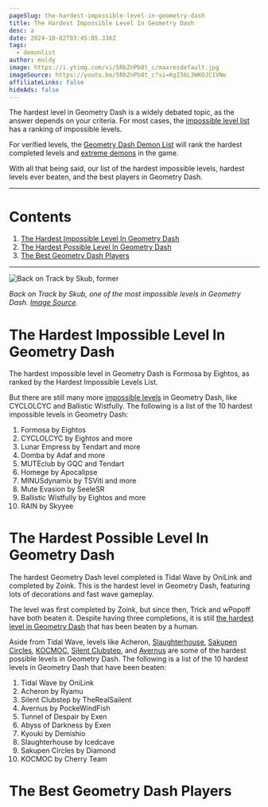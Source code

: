 ```yaml
---
pageSlug: the-hardest-impossible-level-in-geometry-dash
title: The Hardest Impossible Level In Geometry Dash
desc: a
date: 2024-10-02T03:45:05.336Z
tags:
  - demonlist
author: moldy
image: https://i.ytimg.com/vi/5RbZnPb8t_c/maxresdefault.jpg
imageSource: https://youtu.be/5RbZnPb8t_c?si=KgI56L3WKOJC1VNe
affiliateLinks: false
hideAds: false
---
```

The hardest level in Geometry Dash is a widely debated topic, as the answer depends on your criteria. For most cases, the [impossible level list](/posts/geometry-dash-impossible-levels-list-where-to-find-the-most-impossible-levels/) has a ranking of impossible levels. 

For verified levels, the [Geometry Dash Demon List](/posts/geometry-dash-demon-list-where-to-find-the-hardest-demons/) will rank the hardest completed levels and [extreme demons](/posts/geometry-dash-the-problem-with-the-demonlist/) in the game.

With all that being said, our list of the hardest impossible levels, hardest levels ever beaten, and the best players in Geometry Dash.

---

# Contents

1. [The Hardest Impossible Level In Geometry Dash](#the-hardest-impossible-level-in-geometry-dash)
2. [The Hardest Possible Level In Geometry Dash](#the-hardest-possible-level-in-geometry-dash)
3. [The Best Geometry Dash Players](the-best-geometry-dash-players)

---

![Back on Track by Skub, former ](https://i.ytimg.com/vi/NuVZJ7M4gt0/maxresdefault.jpg)

*Back on Track by Skub, one of the most impossible levels in Geometry Dash. [Image Source](https://youtu.be/NuVZJ7M4gt0?si=MbcXsGJKCiFCobLq).*

# The Hardest Impossible Level In Geometry Dash

The hardest impossible level in Geometry Dash is Formosa by Eightos, as ranked by the Hardest Impossible Levels List.

But there are still many more [impossible levels](/posts/geometry-dash-levels-what-is-the-most-impossible-level-2022/) in Geometry Dash, like CYCLOLCYC and Ballistic Wistfully. The following is a list of the 10 hardest impossible levels in Geometry Dash:

1. Formosa by Eightos
2. CYCLOLCYC by Eightos and more
3. Lunar Empress by Tendart and more
4. Domba by Adaf and more
5. MUTEclub by GQC and Tendart
6. Homege by Apocalipse
7. MINUSdynamix by TSViti and more
8. Mute Evasion by SeeleSR
9. Ballistic Wistfully by Eightos and more
10. RAIN by Skyyee

# The Hardest Possible Level In Geometry Dash

The hardest Geometry Dash level completed is Tidal Wave by OniLink and completed by Zoink. This is the hardest level in Geometry Dash, featuring lots of decorations and fast wave gameplay.

The level was first completed by Zoink, but since then, Trick and wPopoff have both beaten it. Despite having three completions, it is still [the hardest level in Geometry Dash](/posts/geometry-dash-levels-what-is-the-hardest-level-ever-made/) that has been beaten by a human.

Aside from Tidal Wave, levels like Acheron, [Slaughterhouse](/posts/geometry-dash-slaughterhouse-top-1/), [Sakupen Circles](/posts/sakupen-circles-top-1/), [KOCMOC](/posts/geometry-dash-kocmoc-song-where-to-listen-more/), [Silent Clubstep](/posts/what-is-silent-clubstep-geometry-dash/), and [Avernus](/posts/avernus-takes-top-1-spot-from-acheron-on-geometry-dash-demon-list/) are some of the hardest possible levels in Geometry Dash. The following is a list of the 10 hardest levels in Geometry Dash that have been beaten:

1. Tidal Wave by OniLink
2. Acheron by Ryamu
3. Silent Clubstep by TheRealSailent
4. Avernus by PockeWindFish
5. Tunnel of Despair by Exen
6. Abyss of Darkness by Exen
7. Kyouki by Demishio
8. Slaughterhouse by Icedcave
9. Sakupen Circles by Diamond
10. KOCMOC by Cherry Team

# The Best Geometry Dash Players